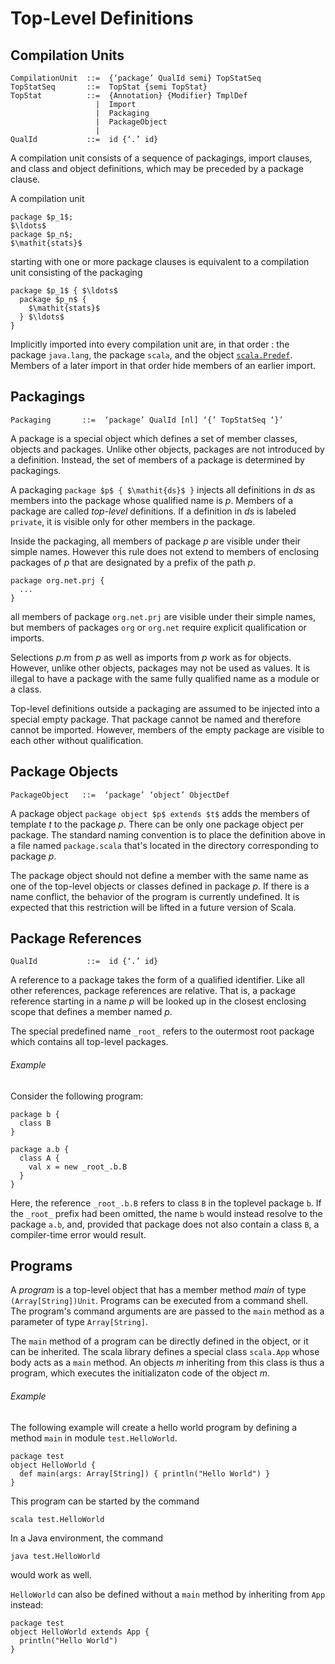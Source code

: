 # Top-Level Definitions

## Compilation Units

``` 
CompilationUnit  ::=  {‘package’ QualId semi} TopStatSeq
TopStatSeq       ::=  TopStat {semi TopStat}
TopStat          ::=  {Annotation} {Modifier} TmplDef
                   |  Import
                   |  Packaging
                   |  PackageObject
                   |
QualId           ::=  id {‘.’ id}
```

A compilation unit consists of a sequence of packagings, import
clauses, and class and object definitions, which may be preceded by a
package clause.

A compilation unit 

``` 
package $p_1$;
$\ldots$
package $p_n$;
$\mathit{stats}$
```

starting with one or more package
clauses is equivalent to a compilation unit consisting of the
packaging 

``` 
package $p_1$ { $\ldots$
  package $p_n$ {
    $\mathit{stats}$
  } $\ldots$
}
```

Implicitly imported into every compilation unit are, in that order :
the package `java.lang`, the package `scala`, and the object
[`scala.Predef`](#the-predef-object). Members of a later import in
that order hide members of an earlier import.


## Packagings

``` 
Packaging       ::=  ‘package’ QualId [nl] ‘{’ TopStatSeq ‘}’
```

A package is a special object which defines a set of member classes,
objects and packages.  Unlike other objects, packages are not introduced
by a definition.  Instead, the set of members of a package is determined by
packagings.

A packaging `package $p$ { $\mathit{ds}$ }` injects all
definitions in $\mathit{ds}$ as members into the package whose qualified name
is $p$. Members of a package are called _top-level_ definitions.
If a definition in $\mathit{ds}$ is labeled `private`, it is
visible only for other members in the package.

Inside the packaging, all members of package $p$ are visible under their
simple names. However this rule does not extend to members of enclosing
packages of $p$ that are designated by a prefix of the path $p$.

``` 
package org.net.prj {
  ...
}
```

all members of package `org.net.prj` are visible under their
simple names, but members of packages `org` or `org.net` require
explicit qualification or imports.

Selections $p$.$m$ from $p$ as well as imports from $p$
work as for objects. However, unlike other objects, packages may not
be used as values. It is illegal to have a package with the same fully
qualified name as a module or a class.

Top-level definitions outside a packaging are assumed to be injected
into a special empty package. That package cannot be named and
therefore cannot be imported. However, members of the empty package
are visible to each other without qualification.


## Package Objects

``` 
PackageObject   ::=  ‘package’ ‘object’ ObjectDef
```

A package object `package object $p$ extends $t$` adds the
members of template $t$ to the package $p$. There can be only one
package object per package. The standard naming convention is to place
the definition above in a file named `package.scala` that's
located in the directory corresponding to package $p$.

The package object should not define a member with the same name as
one of the top-level objects or classes defined in package $p$. If
there is a name conflict, the behavior of the program is currently
undefined. It is expected that this restriction will be lifted in a
future version of Scala.


## Package References

``` 
QualId           ::=  id {‘.’ id}
```

A reference to a package takes the form of a qualified identifier.
Like all other references, package references are relative. That is, 
a package reference starting in a name $p$ will be looked up in the
closest enclosing scope that defines a member named $p$.

The special predefined name `_root_` refers to the
outermost root package which contains all top-level packages.  

###### Example
Consider the following program:

```
package b {
  class B
}

package a.b {
  class A {
    val x = new _root_.b.B
  }
}
```

Here, the reference `_root_.b.B` refers to class `B` in the
toplevel package `b`. If the `_root_` prefix had been
omitted, the name `b` would instead resolve to the package
`a.b`, and, provided that package does not also
contain a class `B`, a compiler-time error would result.


## Programs

A _program_ is a top-level object that has a member method
_main_ of type `(Array[String])Unit`. Programs can be
executed from a command shell. The program's command arguments are are
passed to the `main` method as a parameter of type
`Array[String]`.

The `main` method of a program can be directly defined in the
object, or it can be inherited. The scala library defines a special class
`scala.App` whose body acts as a `main` method.
An objects $m$ inheriting from this class is thus a program, 
which executes the initializaton code of the object $m$.

###### Example
The following example will create a hello world program by defining
a method `main` in module `test.HelloWorld`.

```
package test
object HelloWorld {
  def main(args: Array[String]) { println("Hello World") }
}
```

This program can be started by the command

```
scala test.HelloWorld
```

In a Java environment, the command

```
java test.HelloWorld
```

would work as well.

`HelloWorld` can also be defined without a `main` method
by inheriting from `App` instead:

```
package test
object HelloWorld extends App {
  println("Hello World")
}
```

